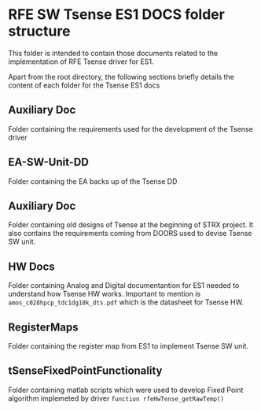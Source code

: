 # RFE SW Tsense ES1 DOCS folder structure
This folder is intended to contain those documents related to the implementation of RFE Tsense driver for ES1.

Apart from the root directory, the following sections briefly details the content of each folder for the Tsense ES1 docs

## Auxiliary Doc
Folder containing the requirements used for the development of the Tsense driver

## EA-SW-Unit-DD
Folder containing the EA backs up of the Tsense DD

## Auxiliary Doc
Folder containing old designs of Tsense at the beginning of STRX project. It also contains the requirements coming from DOORS used to devise Tsense SW unit.

## HW Docs
Folder containing Analog and Digital documentantion for ES1 needed to understand how Tsense HW works.
Important to mention is  `amos_c028hpcp_tdc1dg10k_dts.pdf` which is the datasheet for Tsense HW.

## RegisterMaps
Folder containing the register map from ES1 to implement Tsense SW unit.

## tSenseFixedPointFunctionality
Folder containing matlab scripts which were used to develop Fixed Point algorithm implemeted by driver `function rfeHwTense_getRawTemp()` 